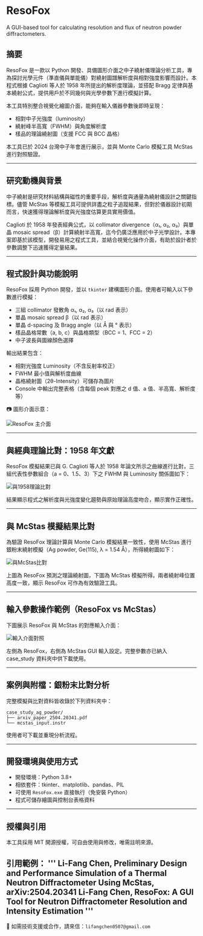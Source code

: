 # ResoFox
A GUI-based tool for calculating resolution and flux of neutron powder diffractometers.
## 摘要

ResoFox 是一款以 Python 開發、具備圖形介面之中子繞射儀理論分析工具，專為探討光學元件（準直儀與單能儀）對繞射圖譜解析度與相對強度影響而設計。本程式根據 Caglioti 等人於 1958 年所提出的解析度理論，並搭配 Bragg 定律與基本繞射公式，提供用戶於不同幾何與光學參數下進行模擬計算。

本工具特別整合視覺化繪圖介面，能夠在輸入儀器參數後即時呈現：
- 相對中子光強度（luminosity）
- 繞射峰半高寬（FWHM）與角度解析度
- 樣品的理論繞射圖（支援 FCC 與 BCC 晶格）

本工具已於 2024 台灣中子年會進行展示，並與 Monte Carlo 模擬工具 McStas 進行對照驗證。

---

## 研究動機與背景

中子繞射是研究材料結構與磁性的重要手段，解析度與通量為繞射儀設計之關鍵指標。儘管 McStas 等模擬工具可提供詳盡之粒子追蹤結果，但對於儀器設計初期而言，快速獲得理論解析度與光強度估算更具實用價值。

Caglioti 於 1958 年發表經典公式，以 collimator divergence（α₁, α₂, α₃）與單晶 mosaic spread（β）計算繞射半高寬，迄今仍廣泛應用於中子光學設計。本專案即基於該模型，開發易用之程式工具，並結合視覺化操作介面，有助於設計者於參數調整下迅速獲得定量結果。

---

## 程式設計與功能說明

ResoFox 採用 Python 開發，並以 `tkinter` 建構圖形介面。使用者可輸入以下參數進行模擬：

- 三組 collimator 發散角 α₁, α₂, α₃（以 rad 表示）
- 單晶 mosaic spread β（以 rad 表示）
- 單晶 d-spacing 及 Bragg angle（以 Å 與 ° 表示）
- 樣品晶格常數（a, b, c）與晶格類型（BCC = 1、FCC = 2）
- 中子波長與圖線顏色選擇

輸出結果包含：
- 相對光強度 Luminosity（不含反射率校正）
- FWHM 最小值與解析度曲線
- 晶格繞射圖（2θ-Intensity）可儲存為圖片
- Console 中輸出完整表格（含每個 peak 對應之 d 值、a 值、半高寬、解析度等）

📷 圖形介面示意：

![ResoFox 主介面](docs/gui_main_interface.png)

---

## 與經典理論比對：1958 年文獻

ResoFox 模擬結果已與 G. Caglioti 等人於 1958 年論文所示之曲線進行比對，三組代表性參數組合（a = 0、1.5、3）下之 FWHM 與 Luminosity 關係圖如下：

![與1958理論比對](docs/validation_vs_caglioti1958.png)

結果顯示程式之解析度與光強度變化趨勢與原始理論高度吻合，顯示實作正確性。

---

## 與 McStas 模擬結果比對

為驗證 ResoFox 理論計算與 Monte Carlo 模擬結果一致性，使用 McStas 進行銀粉末繞射模擬（Ag powder, Ge(115), λ = 1.54 Å），所得繞射圖如下：

![與McStas比對](docs/comparison_with_mcstas.png)

上圖為 ResoFox 預測之理論繞射圖，下圖為 McStas 模擬所得。兩者繞射峰位置高度一致，顯示 ResoFox 可作為有效驗證工具。

---

## 輸入參數操作範例（ResoFox vs McStas）

下圖展示 ResoFox 與 McStas 的對應輸入介面：

![輸入介面對照](docs/resofox_mcstas_input_demo.png)

左側為 ResoFox，右側為 McStas GUI 輸入設定。完整參數亦已納入 case_study 資料夾中供下載使用。

---

## 案例與附檔：銀粉末比對分析

完整模擬與比對資料皆收錄於下列資料夾中：
```
case_study_ag_powder/
├── arxiv_paper_2504.20341.pdf
└── mcstas_input.instr
```
使用者可下載並重現分析流程。

---

## 開發環境與使用方式

- 開發環境：Python 3.8+
- 相依套件：tkinter、matplotlib、pandas、PIL
- 可使用 `ResoFox.exe` 直接執行（免安裝 Python）
- 程式可儲存繪圖與控制台表格資料

---

## 授權與引用

本工具採用 MIT 開源授權，可自由使用與修改，唯需註明來源。

引用範例：
'''
Li-Fang Chen, Preliminary Design and Performance Simulation of a Thermal Neutron Diffractometer Using McStas, arXiv:2504.20341
Li-Fang Chen, ResoFox: A GUI Tool for Neutron Diffractometer Resolution and Intensity Estimation
'''
---

📩 如需技術支援或合作，請來信：`lifangchen0507@gmail.com`
